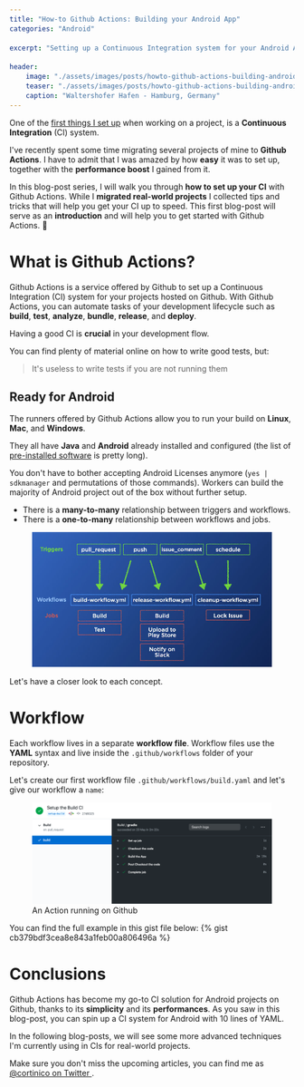 ```yaml
---
title: "How-to Github Actions: Building your Android App"
categories: "Android"

excerpt: "Setting up a Continuous Integration system for your Android App on Github has never been so easy with Github Actions"

header:
    image: "./assets/images/posts/howto-github-actions-building-android/header.jpg"
    teaser: "./assets/images/posts/howto-github-actions-building-android/teaser.jpg"
    caption: "Waltershofer Hafen - Hamburg, Germany"
---
```


One of the [first things I set up](/blog/my-android-project-template) when working on a project, is a **Continuous Integration** (CI) system. 

I've recently spent some time migrating several projects of mine to **Github Actions**. I have to admit that I was amazed by how **easy** it was to set up, together with the **performance boost** I gained from it.
 
In this blog-post series, I will walk you through **how to set up your CI** with Github Actions. While I **migrated real-world projects** I collected tips and tricks that will help you get your CI up to speed. This first blog-post will serve as an **introduction** and will help you to get started with Github Actions. 🚀

# What is Github Actions?

Github Actions is a service offered by Github to set up a Continuous Integration (CI) system for your projects hosted on Github. With Github Actions, you can automate tasks of your development lifecycle such as **build**, **test**, **analyze**, **bundle**, **release**, and **deploy**.

Having a good CI is **crucial** in your development flow. 

You can find plenty of material online on how to write good tests, but:

> It's useless to write tests if you are not running them

## Ready for Android

The runners offered by Github Actions allow you to run your build on **Linux**, **Mac**, and **Windows**.

They all have **Java** and **Android** already installed and configured (the list of [pre-installed software](https://github.com/actions/virtual-environments/blob/main/images/linux/Ubuntu1804-README.md) is pretty long).

You don't have to bother accepting Android Licenses anymore (`yes | sdkmanager` and permutations of those commands). Workers can build the majority of Android project out of the box without further setup.


* There is a **many-to-many** relationship between triggers and workflows.
* There is a **one-to-many** relationship between workflows and jobs. 

<figure>
    <img src="/assets/images/posts/howto-github-actions-building-android/diagram2.jpg" alt="diagram of relationships between workflow, trigger and jobs">
    <figcaption/>
</figure>

Let's have a closer look to each concept.

# Workflow
 
Each workflow lives in a separate **workflow file**. Workflow files use the **YAML** syntax and live inside the `.github/workflows` folder of your repository. 

Let's create our first workflow file `.github/workflows/build.yaml` and let's give our workflow a `name`:


<figure>
    <img src="/assets/images/posts/howto-github-actions-building-android/sample-action-run.png" alt="sample github action run screenshot">
    <figcaption>An Action running on Github</figcaption>
</figure>

You can find the full example in this gist file below:
{% gist cb379bdf3cea8e843a1feb00a806496a %}

# Conclusions

Github Actions has become my go-to CI solution for Android projects on Github, thanks to its **simplicity** and its **performances**. As you saw in this blog-post, you can spin up a CI system for Android with 10 lines of YAML.

In the following blog-posts, we will see some more advanced techniques I'm currently using in CIs for real-world projects.

Make sure you don't miss the upcoming articles, you can find me as [@cortinico on Twitter <i class="fab fa-twitter"></i>](https://twitter.com/cortinico).
